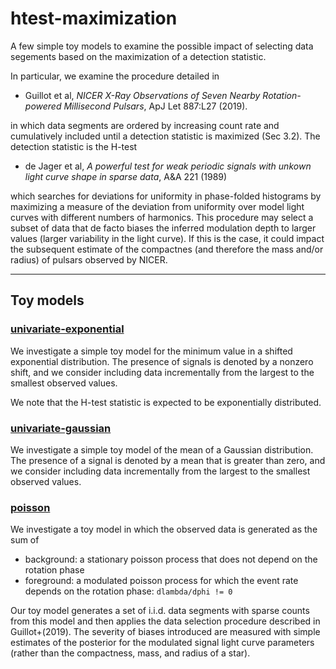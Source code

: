 # htest-maximization

A few simple toy models to examine the possible impact of selecting data segements based on the maximization of a detection statistic.

In particular, we examine the procedure detailed in 

  * Guillot et al, *NICER X-Ray Observations of Seven Nearby Rotation-powered Millisecond Pulsars*, ApJ Let 887:L27 (2019).

in which data segments are ordered by increasing count rate and cumulatively included until a detection statistic is maximized (Sec 3.2). The detection statistic is the H-test

  * de Jager et al, *A powerful test for weak periodic signals with unkown light curve shape in sparse data*, A&A 221 (1989)

which searches for deviations for uniformity in phase-folded histograms by maximizing a measure of the deviation from uniformity over model light curves with different numbers of harmonics. This procedure may select a subset of data that de facto biases the inferred modulation depth to larger values (larger variability in the light curve). If this is the case, it could impact the subsequent estimate of the compactnes (and therefore the mass and/or radius) of pulsars observed by NICER.

---

## Toy models

### [univariate-exponential](univariate-exponential)

We investigate a simple toy model for the minimum value in a shifted exponential distribution.
The presence of signals is denoted by a nonzero shift, and we consider including data incrementally from the largest to the smallest observed values.

We note that the H-test statistic is expected to be exponentially distributed.

### [univariate-gaussian](univariate-gaussian)

We investigate a simple toy model of the mean of a Gaussian distribution.
The presence of a signal is denoted by a mean that is greater than zero, and we consider including data incrementally from the largest to the smallest observed values.

### [poisson](poisson)

We investigate a toy model in which the observed data is generated as the sum of

  - background: a stationary poisson process that does not depend on the rotation phase
  - foreground: a modulated poisson process for which the event rate depends on the rotation phase: `dlambda/dphi != 0`

Our toy model generates a set of i.i.d. data segments with sparse counts from this model and then applies the data selection procedure described in Guillot+(2019).
The severity of biases introduced are measured with simple estimates of the posterior for the modulated signal light curve parameters (rather than the compactness, mass, and radius of a star).
